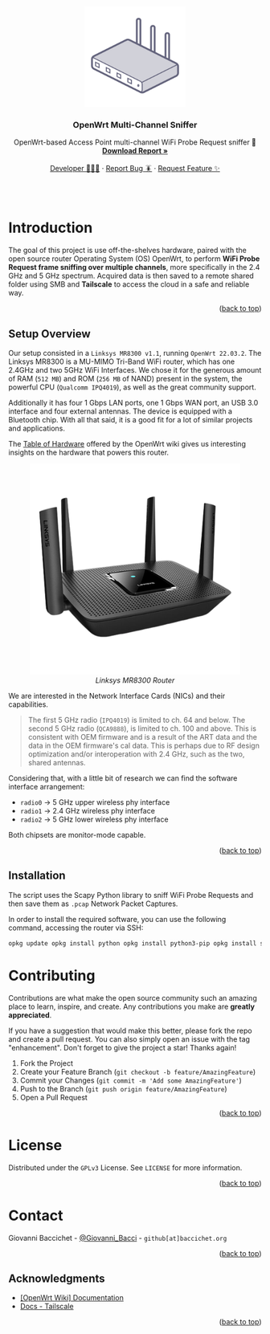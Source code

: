 <div id="top"></div>
<!--
*** Thanks for checking out the Best-README-Template. If you have a suggestion
*** that would make this better, please fork the repo and create a pull request
*** or simply open an issue with the tag "enhancement".
*** Don't forget to give the project a star!
*** Thanks again! Now go create something AMAZING! :D
-->

<!-- PROJECT LOGO -->
<br />
<div align="center">
  <a href="https://github.com/GiovanniBaccichet/openwrt-multi-sniffer">
    <img src="media/openwrt-router.png" alt="Logo" width="200">
  </a>

  <h3 align="center">OpenWrt Multi-Channel Sniffer</h3>

  <p align="center">
    OpenWrt-based Access Point multi-channel WiFi Probe Request sniffer 📡
    <br />
    <a href="https://github.com/GiovanniBaccichet/openwrt-multi-sniffer/blob/main/Report/report.pdf"><strong>Download Report »</strong></a>
    <br />
    <br />
    <a href="https://baccichet.org">Developer 👨🏻‍💻</a>
    ·
    <a href="https://github.com/GiovanniBaccichet/openwrt-multi-sniffer/issues">Report Bug 🪳</a>
    ·
    <a href="https://github.com/GiovanniBaccichet/openwrt-multi-sniffer/issues">Request Feature ✨</a>
  </p>
</div>

<br />
<br />

<!-- ABOUT THE PROJECT -->
# Introduction

The goal of this project is use off-the-shelves hardware, paired with the open source router Operating System (OS) OpenWrt, to perform **WiFi Probe Request frame sniffing over multiple channels**, more specifically in the 2.4 GHz and 5 GHz spectrum.
Acquired data is then saved to a remote shared folder using SMB and **Tailscale** to access the cloud in a safe and reliable way.

<p align="right">(<a href="#top">back to top</a>)</p>

## Setup Overview

Our setup consisted in a `Linksys MR8300 v1.1`, running `OpenWrt 22.03.2`. The Linksys MR8300 is a MU-MIMO Tri-Band WiFi router, which has one 2.4GHz and two 5GHz WiFi Interfaces. We chose it for the generous amount of RAM (`512 MB`) and ROM (`256 MB` of NAND) present in the system, the powerful CPU (`Qualcomm IPQ4019`), as well as the great community support.

Additionally it has four 1 Gbps LAN ports, one 1 Gbps WAN port, an USB 3.0 interface and four external antennas. The device is equipped with a Bluetooth chip. With all that said, it is a good fit for a lot of similar projects and applications.

The [Table of Hardware](https://openwrt.org/toh/linksys/mr8300#hardware) offered by the OpenWrt wiki gives us interesting insights on the hardware that powers this router.

<p align="center">
  <img title="Linksys MR8300 Router" alt="Linksys MR8300 Router" src="Media/linksys_mr800.png" width=420px>
  <br />
  <em>Linksys MR8300 Router</em>
</p>

We are interested in the Network Interface Cards (NICs) and their capabilities.

> The first 5 GHz radio (`IPQ4019`) is limited to ch. 64 and below. The second 5 GHz radio (`QCA9888`), is limited to ch. 100 and above. This is consistent with OEM firmware and is a result of the ART data and the data in the OEM firmware's cal data. This is perhaps due to RF design optimization and/or interoperation with 2.4 GHz, such as the two, shared antennas.

Considering that, with a little bit of research we can find the software interface arrangement:
- `radio0` → 5 GHz upper wireless phy interface
- `radio1` →	2.4 GHz wireless phy interface
- `radio2` →	5 GHz lower wireless phy interface

Both chipsets are monitor-mode capable.

<p align="right">(<a href="#top">back to top</a>)</p>

## Installation

The script uses the Scapy Python library to sniff WiFi Probe Requests and then save them as `.pcap` Network Packet Captures.

In order to install the required software, you can use the following command, accessing the router via SSH:

```bash
opkg update opkg install python opkg install python3-pip opkg install scapy pip3 install scapy pip3 install requests
```

<!-- CONTRIBUTING -->
# Contributing

Contributions are what make the open source community such an amazing place to learn, inspire, and create. Any contributions you make are **greatly appreciated**.

If you have a suggestion that would make this better, please fork the repo and create a pull request. You can also simply open an issue with the tag "enhancement".
Don't forget to give the project a star! Thanks again!

1. Fork the Project
2. Create your Feature Branch (`git checkout -b feature/AmazingFeature`)
3. Commit your Changes (`git commit -m 'Add some AmazingFeature'`)
4. Push to the Branch (`git push origin feature/AmazingFeature`)
5. Open a Pull Request

<p align="right">(<a href="#top">back to top</a>)</p>



<!-- LICENSE -->
# License

Distributed under the `GPLv3` License. See `LICENSE` for more information.

<p align="right">(<a href="#top">back to top</a>)</p>



<!-- CONTACT -->
# Contact

Giovanni Baccichet - [@Giovanni_Bacci](https://twitter.com/Giovanni_Bacci) - `github[at]baccichet.org`

<p align="right">(<a href="#top">back to top</a>)</p>



<!-- ACKNOWLEDGMENTS -->
## Acknowledgments

- [[OpenWrt Wiki] Documentation](https://openwrt.org/docs/start)
- [Docs - Tailscale](https://tailscale.com/kb/)

<p align="right">(<a href="#top">back to top</a>)</p>